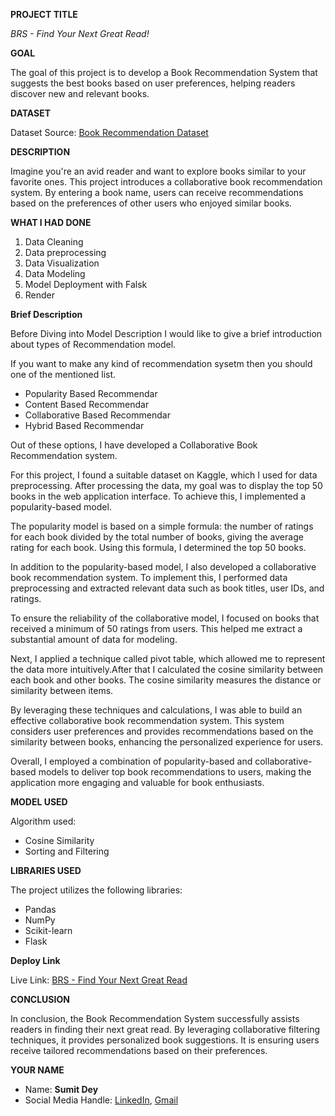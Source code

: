 **PROJECT TITLE**

<!-- if any of the topics seem irrelavent - please ignore -->

<i>BRS - Find Your Next Great Read!</i>

**GOAL**

The goal of this project is to develop a Book Recommendation System that suggests the best books based on user preferences, helping readers discover new and relevant books.

**DATASET**

Dataset Source: [Book Recommendation Dataset](https://www.kaggle.com/datasets/arashnic/book-recommendation-dataset)

**DESCRIPTION**

Imagine you're an avid reader and want to explore books similar to your favorite ones. This project introduces a collaborative book recommendation system. By entering a book name, users can receive recommendations based on the preferences of other users who enjoyed similar books.

**WHAT I HAD DONE**

1. Data Cleaning
2. Data preprocessing
3. Data Visualization
4. Data Modeling
5. Model Deployment with Falsk
6. Render

**Brief Description**

Before Diving into Model Description I would like to give a brief introduction about types of Recommendation model.

If you want to make any kind of recommendation sysetm then you should one of the mentioned list.

- Popularity Based Recommendar
- Content Based Recommendar
- Collaborative Based Recommendar
- Hybrid Based Recommendar

Out of these options, I have developed a Collaborative Book Recommendation system.

For this project, I found a suitable dataset on Kaggle, which I used for data preprocessing. After processing the data, my goal was to display the top 50 books in the web application interface. To achieve this, I implemented a popularity-based model.

The popularity model is based on a simple formula: the number of ratings for each book divided by the total number of books, giving the average rating for each book. Using this formula, I determined the top 50 books.

In addition to the popularity-based model, I also developed a collaborative book recommendation system. To implement this, I performed data preprocessing and extracted relevant data such as book titles, user IDs, and ratings.

To ensure the reliability of the collaborative model, I focused on books that received a minimum of 50 ratings from users. This helped me extract a substantial amount of data for modeling.

Next, I applied a technique called pivot table, which allowed me to represent the data more intuitively.After that I calculated the cosine similarity between each book and other books. The cosine similarity measures the distance or similarity between items.

By leveraging these techniques and calculations, I was able to build an effective collaborative book recommendation system. This system considers user preferences and provides recommendations based on the similarity between books, enhancing the personalized experience for users.

Overall, I employed a combination of popularity-based and collaborative-based models to deliver top book recommendations to users, making the application more engaging and valuable for book enthusiasts.

**MODEL USED**

Algorithm used:

- Cosine Similarity
- Sorting and Filtering

**LIBRARIES USED**

The project utilizes the following libraries:

- Pandas
- NumPy
- Scikit-learn
- Flask

**Deploy Link**

Live Link: [BRS - Find Your Next Great Read](https://brs-find-your-next-great-read.onrender.com/)

**CONCLUSION**

In conclusion, the Book Recommendation System successfully assists readers in finding their next great read. By leveraging collaborative filtering techniques, it provides personalized book suggestions. It is ensuring users receive tailored recommendations based on their preferences.

**YOUR NAME**

- Name: <b>Sumit Dey</b>
- Social Media Handle: [LinkedIn](https://www.linkedin.com/in/sumit-dey-459426222/), [Gmail](sumitdeyodisha@gmail.com)
